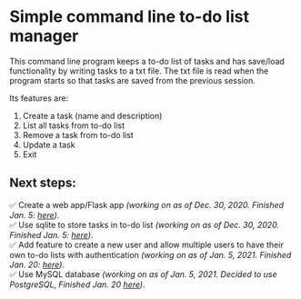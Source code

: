 # Simple command line to-do list manager
This command line program keeps a to-do list of tasks and has save/load functionality by writing tasks to a txt file. The txt file is read when the program starts so that tasks are saved from the previous session.  

Its features are:
1. Create a task (name and description)
2. List all tasks from to-do list
3. Remove a task from to-do list
4. Update a task
5. Exit

## Next steps:
:white_check_mark: Create a web app/Flask app *(working on as of Dec. 30, 2020. Finished Jan. 5: [here](https://github.com/melissa-kun-li/flask-to-do-app))*.  
:white_check_mark: Use sqlite to store tasks in to-do list *(working on as of Dec. 30, 2020. Finished Jan. 5: [here](https://github.com/melissa-kun-li/flask-to-do-app))*.  
:white_check_mark: Add feature to create a new user and allow multiple users to have their own to-do lists with authentication *(working on as of Jan. 5, 2021. Finished Jan. 20: [here](https://github.com/melissa-kun-li/flask-to-do-app))*.   
:white_check_mark: Use MySQL database *(working on as of Jan. 5, 2021. Decided to use PostgreSQL, Finished Jan. 20 [here](https://github.com/melissa-kun-li/flask-to-do-app))*. 
